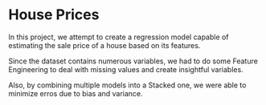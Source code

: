 # House Prices

In this project, we attempt to create a regression model capable of estimating the sale price of a house based on its features.

Since the dataset contains numerous variables, we had to do some Feature Engineering to deal with missing values and create insightful variables.

Also, by combining multiple models into a Stacked one, we were able to minimize erros due to bias and variance.
